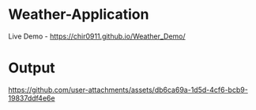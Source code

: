 # Weather-Application

Live Demo - https://chir0911.github.io/Weather_Demo/

# Output 

https://github.com/user-attachments/assets/db6ca69a-1d5d-4cf6-bcb9-19837ddf4e6e





